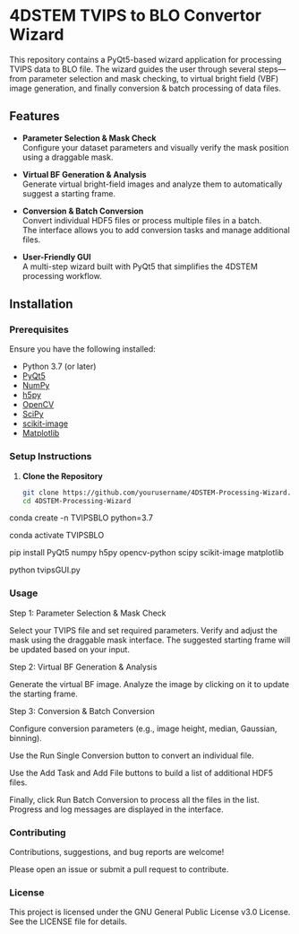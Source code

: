 # 4DSTEM TVIPS to BLO Convertor Wizard

This repository contains a PyQt5-based wizard application for processing TVIPS data to BLO file. The wizard guides the user through several steps—from parameter selection and mask checking, to virtual bright field (VBF) image generation, and finally conversion & batch processing of data files.

## Features

- **Parameter Selection & Mask Check**  
  Configure your dataset parameters and visually verify the mask position using a draggable mask.

- **Virtual BF Generation & Analysis**  
  Generate virtual bright-field images and analyze them to automatically suggest a starting frame.

- **Conversion & Batch Conversion**  
  Convert individual HDF5 files or process multiple files in a batch.  
  The interface allows you to add conversion tasks and manage additional files.

- **User-Friendly GUI**  
  A multi-step wizard built with PyQt5 that simplifies the 4DSTEM processing workflow.



## Installation

### Prerequisites

Ensure you have the following installed:
- Python 3.7 (or later)
- [PyQt5](https://pypi.org/project/PyQt5/)
- [NumPy](https://pypi.org/project/numpy/)
- [h5py](https://pypi.org/project/h5py/)
- [OpenCV](https://pypi.org/project/opencv-python/)
- [SciPy](https://pypi.org/project/scipy/)
- [scikit-image](https://pypi.org/project/scikit-image/)
- [Matplotlib](https://pypi.org/project/matplotlib/)

### Setup Instructions

1. **Clone the Repository**

   ```bash
   git clone https://github.com/yourusername/4DSTEM-Processing-Wizard.git
   cd 4DSTEM-Processing-Wizard
   
conda create -n TVIPSBLO python=3.7


conda activate TVIPSBLO


pip install PyQt5 numpy h5py opencv-python scipy scikit-image matplotlib


python tvipsGUI.py

### Usage
Step 1: Parameter Selection & Mask Check

Select your TVIPS file and set required parameters.
Verify and adjust the mask using the draggable mask interface.
The suggested starting frame will be updated based on your input.


Step 2: Virtual BF Generation & Analysis

Generate the virtual BF image.
Analyze the image by clicking on it to update the starting frame.


Step 3: Conversion & Batch Conversion

Configure conversion parameters (e.g., image height, median, Gaussian, binning).


Use the Run Single Conversion button to convert an individual file.


Use the Add Task and Add File buttons to build a list of additional HDF5 files.


Finally, click Run Batch Conversion to process all the files in the list.
Progress and log messages are displayed in the interface.


### Contributing
Contributions, suggestions, and bug reports are welcome!


Please open an issue or submit a pull request to contribute.

### License
This project is licensed under the GNU General Public License v3.0 License. See the LICENSE file for details.
